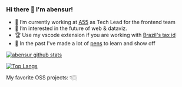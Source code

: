 ### Hi there 👋 I'm abensur!

- 🏃 I’m currently working at [A55](https://www.a55.tech) as Tech Lead for the frontend team
- 🌱 I’m interested in the future of web & dataviz.
- 🏆 Use my vscode extension if you are working with [Brazil's tax id](https://marketplace.visualstudio.com/items?itemName=abensur.br-tax-id-generator) 
- 💖 In the past I've made a lot of [pens](https://codepen.io/abensur) to learn and show off

[![abensur github stats](https://github-readme-stats.vercel.app/api?username=abensur&show_icons=true&title_color=fff&icon_color=37aaff&text_color=f8f8f2&bg_color=171c24&count_private=true)](https://github.com/abensur)

[![Top Langs](https://github-readme-stats.vercel.app/api/top-langs/?username=abensur&layout=compact&hide=java&text_color=f8f8f2&bg_color=171c24)](https://github.com/abensur)

My favorite OSS projects: 👇🏼 
